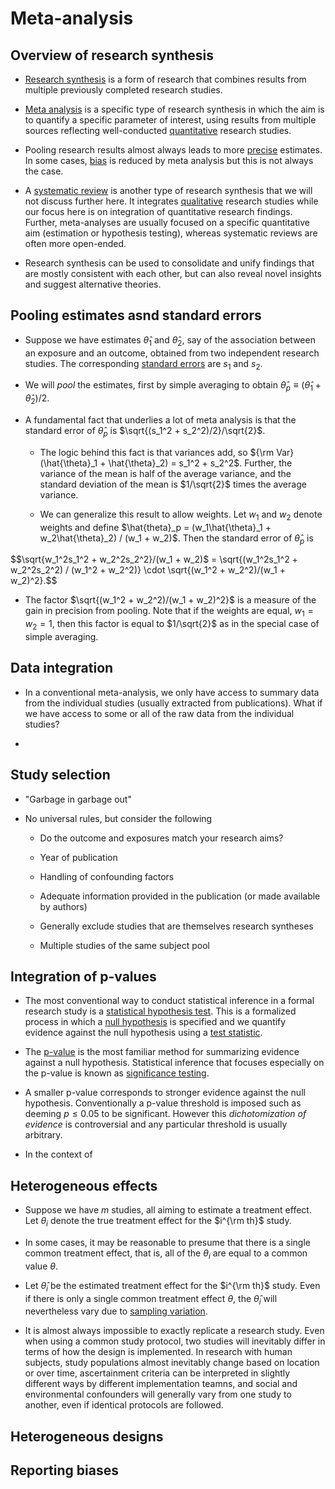 # Meta-analysis

## Overview of research synthesis

- [Research synthesis](https://en.wikipedia.org/wiki/Research_synthesis) is a
  form of research that combines results from multiple previously completed
  research studies.

- [Meta analysis](https://en.wikipedia.org/wiki/Meta-analysis) is a specific
  type of research synthesis in which the aim is to quantify a specific
  parameter of interest, using results from multiple sources reflecting
  well-conducted
  [quantitative](https://en.wikipedia.org/wiki/Quantitative_research) research
  studies.

- Pooling research results almost always leads to more
  [precise](<https://en.wikipedia.org/wiki/Precision_(statistics)>) estimates.
  In some cases, [bias](https://en.wikipedia.org/wiki/Bias_of_an_estimator) is
  reduced by meta analysis but this is not always the case.

- A [systematic review](https://en.wikipedia.org/wiki/Systematic_review) is
  another type of research synthesis that we will not discuss further here. It
  integrates [qualitative](https://en.wikipedia.org/wiki/Qualitative_research)
  research studies while our focus here is on integration of quantitative
  research findings. Further, meta-analyses are usually focused on a specific
  quantitative aim (estimation or hypothesis testing), whereas systematic
  reviews are often more open-ended.

- Research synthesis can be used to consolidate and unify findings that are
  mostly consistent with each other, but can also reveal novel insights and
  suggest alternative theories.

## Pooling estimates asnd standard errors

- Suppose we have estimates $\hat{\theta}_1$ and $\hat{\theta}_2$, say of the
  association between an exposure and an outcome, obtained from two independent
  research studies. The corresponding
  [standard errors](https://en.wikipedia.org/wiki/Standard_error) are $s_1$ and
  $s_2$.

- We will _pool_ the estimates, first by simple averaging to obtain
  $\hat{\theta}_p \equiv (\hat{\theta}_1 + \hat{\theta}_2)/2$.

- A fundamental fact that underlies a lot of meta analysis is that the standard
  error of $\hat{\theta}_p$ is $\sqrt{(s_1^2 + s_2^2)/2}/\sqrt{2}$.

  - The logic behind this fact is that variances add, so
    ${\rm Var}(\hat{\theta}_1 + \hat{\theta}_2) = s_1^2 + s_2^2$. Further, the
    variance of the mean is half of the average variance, and the standard
    deviation of the mean is $1/\sqrt{2}$ times the average variance.

  - We can generalize this result to allow weights. Let $w_1$ and $w_2$ denote
    weights and define
    $\hat{theta}_p = (w_1\hat{\theta}_1 + w_2\hat{\theta}_2) / (w_1 + w_2)$.
    Then the standard error of $\hat{\theta}_p$ is

$$\sqrt{w_1^2s_1^2 + w_2^2s_2^2}/(w_1 + w_2)$ = \sqrt{(w_1^2s_1^2 + w_2^2s_2^2) /  (w_1^2 + w_2^2)} \cdot \sqrt{(w_1^2 + w_2^2)/(w_1 + w_2)^2}.$$

- The factor $\sqrt{(w_1^2 + w_2^2)/(w_1 + w_2)^2}$ is a measure of the gain in
  precision from pooling. Note that if the weights are equal, $w_1 = w_2 = 1$,
  then this factor is equal to $1/\sqrt{2}$ as in the special case of simple
  averaging.

## Data integration

- In a conventional meta-analysis, we only have access to summary data from the
  individual studies (usually extracted from publications). What if we have
  access to some or all of the raw data from the individual studies?

-

## Study selection

- "Garbage in garbage out"

- No universal rules, but consider the following

  - Do the outcome and exposures match your research aims?

  - Year of publication

  - Handling of confounding factors

  - Adequate information provided in the publication (or made available by
    authors)

  - Generally exclude studies that are themselves research syntheses

  - Multiple studies of the same subject pool

## Integration of p-values

- The most conventional way to conduct statistical inference in a formal
  research study is a
  [statistical hypothesis test](https://en.wikipedia.org/wiki/Statistical_hyopothesis_test).
  This is a formalized process in which a
  [null hypothesis](https://en.wikipedia.org/wiki/Null_Hypothesis) is specified
  and we quantify evidence against the null hypothesis using a
  [test statistic](https://en.wikipedia.org/wiki/Test_statistic).

- The [p-value](https://en.wikipedia.org/wiki/P-value) is the most familiar
  method for summarizing evidence against a null hypothesis. Statistical
  inference that focuses especially on the p-value is known as
  [significance testing](https://en.wikipedia.org/wiki/Statistical_significance).

- A smaller p-value corresponds to stronger evidence against the null
  hypothesis. Conventionally a p-value threshold is imposed such as deeming
  $p\le 0.05$ to be significant. However this _dichotomization of evidence_ is
  controversial and any particular threshold is usually arbitrary.

- In the context of

## Heterogeneous effects

- Suppose we have $m$ studies, all aiming to estimate a treatment effect. Let
  $\theta_i$ denote the true treatment effect for the $i^{\rm th}$ study.

- In some cases, it may be reasonable to presume that there is a single common
  treatment effect, that is, all of the $\theta_i$ are equal to a common value
  $\theta$.

- Let $\hat{\theta}_i$ be the estimated treatment effect for the $i^{\rm th}$
  study. Even if there is only a single common treatment effect $\theta$, the
  $\hat{\theta}_i$ will nevertheless vary due to
  [sampling variation](https://en.wikipedia.org/wiki/Sampling_error).

- It is almost always impossible to exactly replicate a research study. Even
  when using a common study protocol, two studies will inevitably differ in
  terms of how the design is implemented. In research with human subjects, study
  populations almost inevitably change based on location or over time,
  ascertainment criteria can be interpreted in slightly different ways by
  different implementation teamns, and social and environmental confounders will
  generally vary from one study to another, even if identical protocols are
  followed.

## Heterogeneous designs

## Reporting biases
